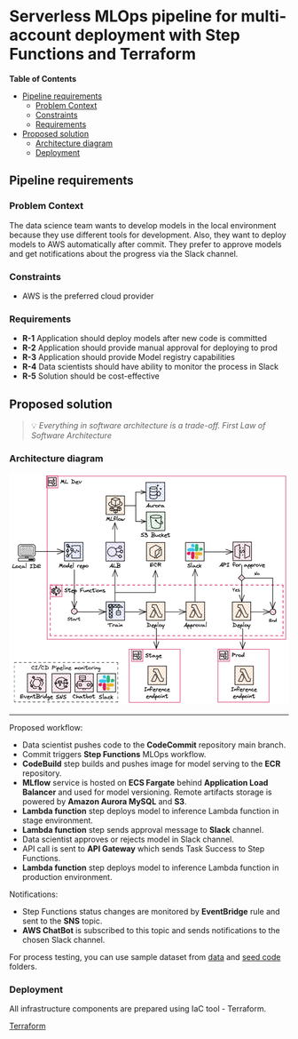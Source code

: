 # Serverless MLOps pipeline for multi-account deployment with Step Functions and Terraform
**Table of Contents**

- [Pipeline requirements](#pipeline-requirements)
  * [Problem Context](#problem-context)
  * [Constraints](#constraints)
  * [Requirements](#requirements)
- [Proposed solution](#proposed-solution)
  * [Architecture diagram](#architecture-diagram)
  * [Deployment](#deployment)

## Pipeline requirements

### Problem Context

The data science team wants to develop models in the local environment because they use different tools for development. Also, they want to deploy models to AWS automatically after commit. They prefer to approve models and get notifications about the progress via the Slack channel.

### Constraints

- AWS is the preferred cloud provider

### Requirements

- **R-1** Application should deploy models after new code is committed
- **R-2** Application should provide manual approval for deploying to prod
- **R-3** Application should provide Model registry capabilities
- **R-4** Data scientists should have ability to monitor the process in Slack
- **R-5** Solution should be cost-effective

## Proposed solution

> 💡 *Everything in software architecture is a trade-off. First Law of Software Architecture*


### Architecture diagram

![Architecture diagram](images/Architecture_diagram.png)

---

Proposed workflow:

- Data scientist pushes code to the **CodeCommit** repository main branch. 
- Commit triggers **Step Functions** MLOps workflow. 
- **CodeBuild** step builds and pushes image for model serving to the **ECR** repository.
- **MLflow** service is hosted on **ECS Fargate** behind **Application Load Balancer** and used for model versioning. Remote artifacts storage is powered by **Amazon Aurora MySQL** and **S3**. 
- **Lambda function** step deploys model to inference Lambda function in stage environment. 
- **Lambda function** step sends approval message to **Slack** channel.
- Data scientist approves or rejects model in Slack channel.
- API call is sent to **API Gateway** which sends Task Success to Step Functions.
- **Lambda function** step deploys model to inference Lambda function in production environment. 

Notifications:
- Step Functions status changes are monitored by **EventBridge** rule and sent to the **SNS** topic. 
- **AWS ChatBot** is subscribed to this topic and sends notifications to the chosen Slack channel.

For process testing, you can use sample dataset from [data](data/) and [seed code](seed_code/) folders. 

### Deployment

All infrastructure components are prepared using IaC tool - Terraform.

[Terraform](terraform/) 